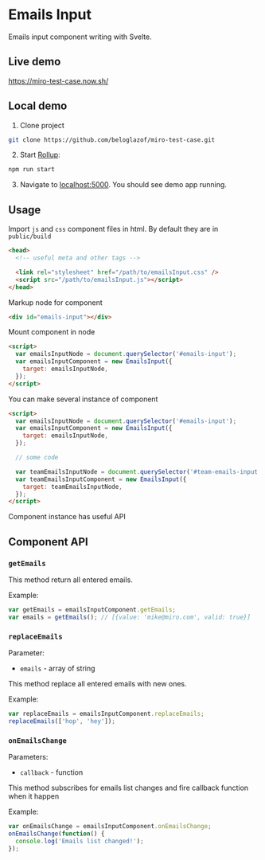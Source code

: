# Emails Input

Emails input component writing with Svelte.

## Live demo

https://miro-test-case.now.sh/

## Local demo

1. Clone project

```bash
git clone https://github.com/beloglazof/miro-test-case.git
```

2. Start [Rollup](https://rollupjs.org):

```bash
npm run start
```

3. Navigate to [localhost:5000](http://localhost:5000). You should see demo app running.

## Usage

Import `js` and `css` component files in html. By default they are in `public/build`

```html
<head>
  <!-- useful meta and other tags -->

  <link rel="stylesheet" href="/path/to/emailsInput.css" />
  <script src="/path/to/emailsInput.js"></script>
</head>
```

Markup node for component

```html
<div id="emails-input"></div>
```

Mount component in node

```html
<script>
  var emailsInputNode = document.querySelector('#emails-input');
  var emailsInputComponent = new EmailsInput({
    target: emailsInputNode,
  });
</script>
```

You can make several instance of component

```html
<script>
  var emailsInputNode = document.querySelector('#emails-input');
  var emailsInputComponent = new EmailsInput({
    target: emailsInputNode,
  });

  // some code

  var teamEmailsInputNode = document.querySelector('#team-emails-input');
  var teamEmailsInputComponent = new EmailsInput({
    target: teamEmailsInputNode,
  });
</script>
```

Component instance has useful API

## Component API

### `getEmails`

This method return all entered emails.

Example:

```javascript
var getEmails = emailsInputComponent.getEmails;
var emails = getEmails(); // [{value: 'mike@miro.com', valid: true}]
```

### `replaceEmails`

Parameter:

- `emails` - array of string

This method replace all entered emails with new ones.

Example:

```javascript
var replaceEmails = emailsInputComponent.replaceEmails;
replaceEmails(['hop', 'hey']);
```

### `onEmailsChange`

Parameters:

- `callback` - function

This method subscribes for emails list changes and fire callback function when it happen

Example:

```javascript
var onEmailsChange = emailsInputComponent.onEmailsChange;
onEmailsChange(function() {
  console.log('Emails list changed!');
});
```
